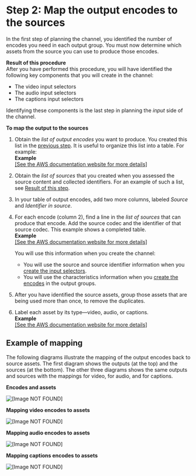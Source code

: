 # Step 2: Map the output encodes to the sources<a name="channel-map-output-source"></a>

In the first step of planning the channel, you identified the number of encodes you need in each output group\. You must now determine which assets from the source you can use to produce those encodes\.

**Result of this procedure**  
After you have performed this procedure, you will have identified the following key components that you will create in the channel:
+ The video input selectors 
+ The audio input selectors
+ The captions input selectors

Identifying these components is the last step in planning the *input* side of the channel\. 

**To map the output to the sources**

1. Obtain the *list of output encodes* you want to produce\. You created this list in the [previous step](planning-encodes.md)\. It is useful to organize this list into a table\. For example:  
**Example**    
[\[See the AWS documentation website for more details\]](http://docs.aws.amazon.com/medialive/latest/ug/channel-map-output-source.html)

1. Obtain the *list of sources* that you created when you assessed the source content and collected identifiers\. For an example of such a list, see [Result of this step](assess-uss-result.md)\.

1. In your table of output encodes, add two more columns, labeled *Source* and *Identifier in source*\. 

1. For each encode \(column 2\), find a line in the *list of sources* that can produce that encode\. Add the source codec and the identifier of that source codec\. This example shows a completed table\.  
**Example**    
[\[See the AWS documentation website for more details\]](http://docs.aws.amazon.com/medialive/latest/ug/channel-map-output-source.html)

   You will use this information when you create the channel:
   + You will use the source and source identifier information when you [create the input selectors](input-video-selector.md)\.
   + You will use the characteristics information when you [create the encodes](creating-a-channel-step6.md) in the output groups\.

1. After you have identified the source assets, group those assets that are being used more than once, to remove the duplicates\.

1. Label each asset by its type—video, audio, or captions\.  
**Example**    
[\[See the AWS documentation website for more details\]](http://docs.aws.amazon.com/medialive/latest/ug/channel-map-output-source.html)

## Example of mapping<a name="channel-map-example"></a>

The following diagrams illustrate the mapping of the output encodes back to source assets\. The first diagram shows the outputs \(at the top\) and the sources \(at the bottom\)\. The other three diagrams shows the same outputs and sources with the mappings for video, for audio, and for captions\.

**Encodes and assets**

![\[Image NOT FOUND\]](http://docs.aws.amazon.com/medialive/latest/ug/images/channel-design-map-in-out.png)

**Mapping video encodes to assets**

![\[Image NOT FOUND\]](http://docs.aws.amazon.com/medialive/latest/ug/images/channel-design-map-in-out-V.png)

**Mapping audio encodes to assets**

![\[Image NOT FOUND\]](http://docs.aws.amazon.com/medialive/latest/ug/images/channel-design-map-in-out-A.png)

**Mapping captions encodes to assets**

![\[Image NOT FOUND\]](http://docs.aws.amazon.com/medialive/latest/ug/images/channel-design-map-in-out-C.png)